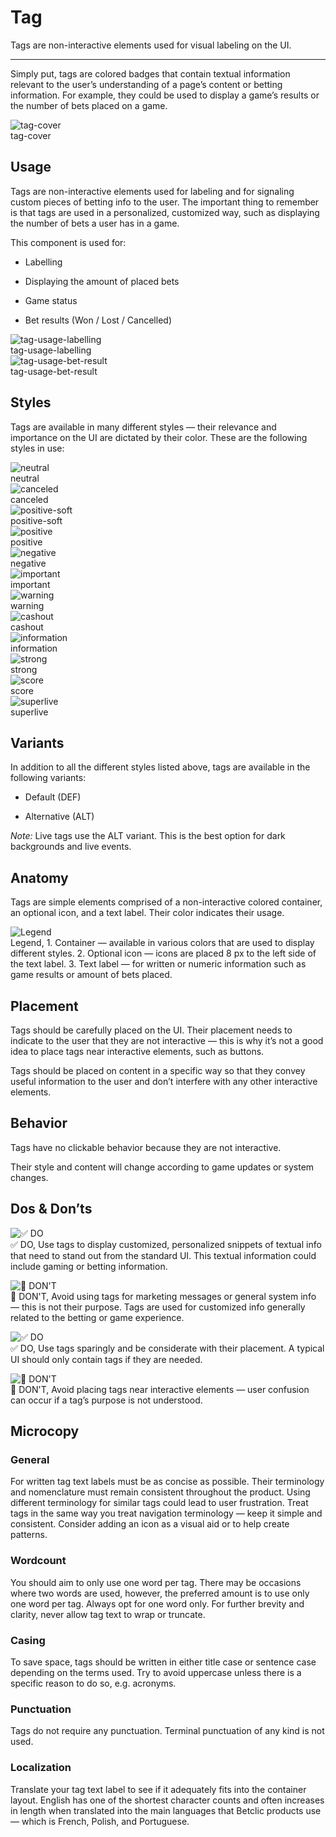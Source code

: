 
# Tag

Tags are non-interactive elements used for visual labeling on the UI. 

---

Simply put, tags are colored badges that contain textual information relevant to the user’s understanding of a page’s content or betting information. For example, they could be used to display a game’s results or the number of bets placed on a game.

  
![tag-cover](https://studio-assets.supernova.io/design-systems/27883/b7fec231-00c3-40bf-b201-86922f153e62.png)  
tag-cover  


## Usage

Tags are non-interactive elements used for labeling and for signaling custom pieces of betting info to the user. The important thing to remember is that tags are used in a personalized, customized way, such as displaying the number of bets a user has in a game.

This component is used for:

- Labelling

- Displaying the amount of placed bets

- Game status

- Bet results (Won / Lost / Cancelled)

  
![tag-usage-labelling](https://studio-assets.supernova.io/design-systems/27883/07d5a773-49e3-44ad-b545-33a1292bc16c.png)  
tag-usage-labelling  
![tag-usage-bet-result](https://studio-assets.supernova.io/design-systems/27883/1945d111-000e-418a-9985-0477c244a213.png)  
tag-usage-bet-result  


## Styles

Tags are available in many different styles — their relevance and importance on the UI are dictated by their color. These are the following styles in use:

  
![neutral](https://studio-assets.supernova.io/design-systems/27883/e625dc55-e8ca-4c72-99f5-ee03371ede92.png)  
neutral  
![canceled](https://studio-assets.supernova.io/design-systems/27883/e2edd88a-4205-4945-ad77-1c7d467b8e99.png)  
canceled  
![positive-soft](https://studio-assets.supernova.io/design-systems/27883/f1e2c4cd-8f0f-4283-978a-cb22f5693ddb.png)  
positive-soft  
![positive](https://studio-assets.supernova.io/design-systems/27883/b2acee3d-ffbd-4bc1-b9bf-eb85ed5bedbf.png)  
positive  
![negative](https://studio-assets.supernova.io/design-systems/27883/5dc7b324-545d-45cd-b007-2c33e4c93f95.png)  
negative  
![important](https://studio-assets.supernova.io/design-systems/27883/cad924d5-a108-476e-b88f-09118ef2bf1e.png)  
important  
![warning](https://studio-assets.supernova.io/design-systems/27883/f6f60d05-7e6c-4ff6-b7bb-6b64f37b54f4.png)  
warning  
![cashout](https://studio-assets.supernova.io/design-systems/27883/0599583e-91e0-4f74-adb6-1c156c79332a.png)  
cashout  
![information](https://studio-assets.supernova.io/design-systems/27883/19500b17-f10e-41c5-a547-1255cb337021.png)  
information  
![strong](https://studio-assets.supernova.io/design-systems/27883/a6019837-4739-4bfa-8f3e-3500813df464.png)  
strong  
![score](https://studio-assets.supernova.io/design-systems/27883/c55a2d27-ecea-45f8-b3ae-d5b8cf47a5e7.png)  
score  
![superlive](https://studio-assets.supernova.io/design-systems/27883/b18e446c-290f-41be-b710-cd727fe4e0f8.png)  
superlive  


## Variants

In addition to all the different styles listed above, tags are available in the following variants:

- Default (DEF)

- Alternative (ALT)

*Note:* Live tags use the ALT variant. This is the best option for dark backgrounds and live events.

## Anatomy

Tags are simple elements comprised of a non-interactive colored container, an optional icon, and a text label. Their color indicates their usage.

  
![Legend](https://studio-assets.supernova.io/design-systems/27883/e0f3e7e7-2358-45b9-8a34-64ec0449e3bb.png)  
Legend, 1. Container — available in various colors that are used to display different styles.
2. Optional icon — icons are placed 8 px to the left side of the text label.
3. Text label — for written or numeric information such as game results or amount of bets placed.  
  


## Placement

Tags should be carefully placed on the UI. Their placement needs to indicate to the user that they are not interactive — this is why it’s not a good idea to place tags near interactive elements, such as buttons.

Tags should be placed on content in a specific way so that they convey useful information to the user and don’t interfere with any other interactive elements.

## Behavior

Tags have no clickable behavior because they are not interactive.

Their style and content will change according to game updates or system changes.

## Dos & Don’ts

  
![✅ DO](https://studio-assets.supernova.io/design-systems/27883/16bce05c-893f-4462-97bf-403a3863009d.png)  
✅ DO, Use tags to display customized, personalized snippets of textual info that need to stand out from the standard UI. This textual information could include gaming or betting information.  
  
![🚫 DON'T](https://studio-assets.supernova.io/design-systems/27883/0c540c08-8871-4429-bf4a-fb99eb137c61.png)  
🚫 DON'T, Avoid using tags for marketing messages or general system info — this is not their purpose. Tags are used for customized info generally related to the betting or game experience.  
  
![✅ DO](https://studio-assets.supernova.io/design-systems/27883/8b1d98e2-3487-4314-a9e2-71e0fbabcec3.png)  
✅ DO, Use tags sparingly and be considerate with their placement. A typical UI should only contain tags if they are needed.  
  
![🚫 DON'T](https://studio-assets.supernova.io/design-systems/27883/484e73d6-ca3d-47b3-8e0c-b04aeb0fde99.png)  
🚫 DON'T, Avoid placing tags near interactive elements — user confusion can occur if a tag’s purpose is not understood.  
  


## Microcopy

### General

For written tag text labels must be as concise as possible. Their terminology and nomenclature must remain consistent throughout the product. Using different terminology for similar tags could lead to user frustration. Treat tags in the same way you treat navigation terminology — keep it simple and consistent. Consider adding an icon as a visual aid or to help create patterns.

### Wordcount

You should aim to only use one word per tag. There may be occasions where two words are used, however, the preferred amount is to use only one word per tag. Always opt for one word only. For further brevity and clarity, never allow tag text to wrap or truncate.

### Casing

To save space, tags should be written in either title case or sentence case depending on the terms used. Try to avoid uppercase unless there is a specific reason to do so, e.g. acronyms.

### Punctuation

Tags do not require any punctuation. Terminal punctuation of any kind is not used.

### Localization

Translate your tag text label to see if it adequately fits into the container layout. English has one of the shortest character counts and often increases in length when translated into the main languages that Betclic products use — which is French, Polish, and Portuguese.